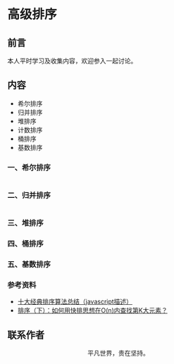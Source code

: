 # 高级排序

## 前言

本人平时学习及收集内容，欢迎参入一起讨论。

## 内容

- 希尔排序
- 归并排序
- 堆排序
- 计数排序
- 桶排序
- 基数排序

### 一、希尔排序

```
```

### 二、归并排序

```
```

### 三、堆排序

### 四、桶排序

### 五、基数排序

### 参考资料

- [十大经典排序算法总结（javascript描述）](https://blog.damonare.cn/2016/12/20/%E5%8D%81%E5%A4%A7%E7%BB%8F%E5%85%B8%E6%8E%92%E5%BA%8F%E7%AE%97%E6%B3%95%E6%80%BB%E7%BB%93%EF%BC%88javascript%E6%8F%8F%E8%BF%B0%EF%BC%89/)
- [排序（下）：如何用快排思想在O(n)内查找第K大元素？](https://time.geekbang.org/column/article/41913)

## 联系作者

<div align="center">
    <p>
        平凡世界，贵在坚持。
    </p>
    <img :src="$withBase('/about/contact.png')" />
</div>
